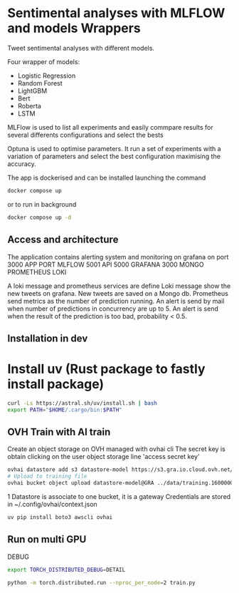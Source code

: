 # Sentimental analyses with MLFLOW and models Wrappers

Tweet sentimental analyses with different models.

Four wrapper of models:
 - Logistic Regression
 - Random Forest
 - LightGBM
 - Bert 
 - Roberta 
 - LSTM

MLFlow is used to list all experiments and easily commpare results for several differents configurations and select the bests

Optuna is used to optimise parameters. It run a set of experiments with a variation of parameters and select the best configuration
maximising the accuracy.



The app is dockerised and can be installed launching the command
```bash
docker compose up 
```
or to run in background
```bash
docker compose up -d 
```

## Access and architecture
The application contains alerting system and monitoring on grafana on port 3000
APP      PORT
MLFLOW   5001
API      5000
GRAFANA  3000
MONGO
PROMETHEUS 
LOKI

A loki message and prometheus services are define 
Loki message show the new tweets on grafana. New tweets are saved on a Mongo db.
Prometheus send metrics as the number of prediction running.
An alert is send by mail when number of predictions in concurrency are up to 5.
An alert is send when the result of the prediction is too bad, probability < 0.5.

## Installation in dev  
# Install uv (Rust package to fastly install package)
```bash
curl -Ls https://astral.sh/uv/install.sh | bash
export PATH="$HOME/.cargo/bin:$PATH"
```

## OVH Train with AI train 

Create an object storage on OVH managed with ovhai cli
The secret key is obtain clicking on the user object storage line 'access secret key'
```bash
ovhai datastore add s3 datastore-model https://s3.gra.io.cloud.ovh.net/ gra <acces_key> <secret_key> --store-credentials-locally
# Upload to training file
ovhai bucket object upload datastore-model@GRA ../data/training.1600000.processed.noemoticon.csv  --object-name training.1600000.processed.noemoticon.csv
```
1 Datastore is associate to one bucket, it is a gateway
Credentials are stored in ~/.config/ovhai/context.json

```bash
uv pip install boto3 awscli ovhai
```

## Run on multi GPU
DEBUG
```bash
export TORCH_DISTRIBUTED_DEBUG=DETAIL
```
```bash
python -m torch.distributed.run --nproc_per_node=2 train.py
```
